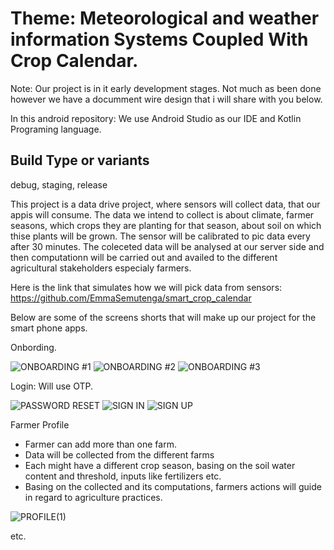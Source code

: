 # Theme: Meteorological and weather information Systems Coupled With Crop Calendar.

Note: Our project is in it early development stages. Not much as been done however we have a documment wire design that i will share with you below.

In this android repository: We use Android Studio as our IDE and Kotlin Programing language.
## Build Type or variants
debug, staging, release

This project is a data drive project, where sensors will collect data, that our appis will consume. The data we intend to collect is about climate, farmer seasons, which crops they are planting for that season, about soil on which thise plants will be grown. The sensor will be calibrated to pic data every after 30 minutes. The coleceted data will be analysed at our server side and then computationn will be carried out and availed to the different agricultural stakeholders especialy farmers.

Here is the link that simulates how we will pick data from sensors: https://github.com/EmmaSemutenga/smart_crop_calendar

Below are some of the screens shorts that will make up our project for the smart phone apps.

Onbording.

![ONBOARDING #1](https://user-images.githubusercontent.com/25560375/136287201-052ad2b9-0ae9-48c6-a7b1-9366392656fc.png)
![ONBOARDING #2](https://user-images.githubusercontent.com/25560375/136287207-8c75bc4b-32fe-4fed-b61c-5ad62e65da6f.png)
![ONBOARDING #3](https://user-images.githubusercontent.com/25560375/136287198-e3f89ec6-ab52-42b5-a27e-7d7be0164d38.png)

Login: Will use OTP.

![PASSWORD RESET](https://user-images.githubusercontent.com/25560375/136288078-ace28149-9830-4c4e-a813-4c025ca0bb15.png)
![SIGN IN](https://user-images.githubusercontent.com/25560375/136288003-78366ce5-9749-48d2-b3e5-7c71557c02a4.png)
![SIGN UP](https://user-images.githubusercontent.com/25560375/136288095-beb209d1-2399-42bb-b97a-444c7ee519ea.png)

Farmer Profile
- Farmer can add more than one farm.
- Data will be collected from the different farms
- Each might have a different  crop season, basing on the soil water content and threshold, inputs like fertilizers etc.
- Basing on the collected and its computations, farmers actions will guide in regard to agriculture practices.

![PROFILE(1)](https://user-images.githubusercontent.com/25560375/136288797-b54c1737-d132-4305-9085-e371407ee7cf.png)


etc.
